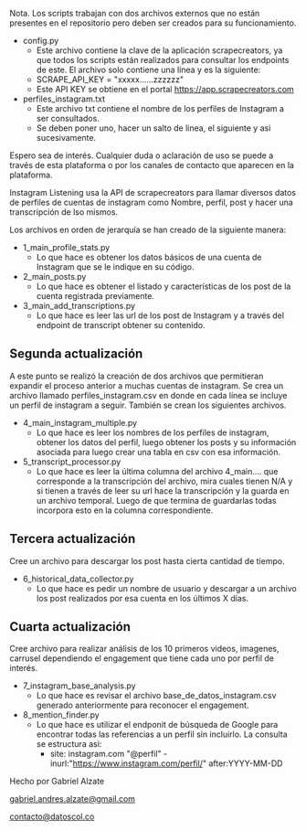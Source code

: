 Nota.  Los scripts trabajan con dos archivos externos que no están presentes en el repositorio pero deben ser creados para su funcionamiento.

+ config.py
  + Este archivo contiene la clave de la aplicación scrapecreators, ya que todos los scripts están realizados para consultar los endpoints de este.  El archivo solo contiene una línea y es la siguiente:
  + SCRAPE_API_KEY = "xxxxx......zzzzzz"
  + Este API KEY se obtiene en el portal https://app.scrapecreators.com
+ perfiles_instagram.txt
  + Este archivo txt contiene el nombre de los perfiles de Instagram a ser consultados.
  + Se deben poner uno, hacer un salto de linea, el siguiente y asi sucesivamente.



Espero sea de interés.  Cualquier duda o aclaración de uso se puede a través de esta plataforma o por los canales de contacto que aparecen en la plataforma.





Instagram Listening usa la API de scrapecreators para llamar diversos datos de perfiles de cuentas de instagram como Nombre, perfil, post y hacer una transcripción de lso mismos.

Los archivos en orden de jerarquía se han creado de la siguiente manera:

+ 1_main_profile_stats.py
  + Lo que hace es obtener los datos básicos de una cuenta de Instagram que se le indique en su código.
+ 2_main_posts.py
  + Lo que hace es obtener el listado y características de los post de la cuenta registrada previamente.
+ 3_main_add_transcriptions.py
  + Lo que hace es leer las url de los post de Instagram y a través del endpoint de transcript obtener su contenido.

## Segunda actualización

A este punto se realizó la creación de dos archivos que permitieran expandir el proceso anterior a muchas cuentas de instagram.
Se crea un archivo llamado perfiles_instagram.csv en donde en cada línea se incluye un perfil de instagram a seguir.  También se crean los siguientes archivos.

+ 4_main_instagram_multiple.py
  + Lo que hace es leer los nombres de los perfiles de instagram, obtener los datos del perfil, luego obtener los posts y su información asociada para luego crear una tabla en csv con esa información.
+ 5_transcript_processor.py
  + Lo que hace es leer la última columna del archivo 4_main.... que corresponde a la transcripción del archivo, mira cuales tienen N/A y si tienen a través de leer su url hace la transcripción y la guarda en un archivo temporal.  Luego de que termina de guardarlas todas incorpora esto en la columna correspondiente.
  
## Tercera actualización

Cree un archivo para descargar los post hasta cierta cantidad de tiempo.

+ 6_historical_data_collector.py
    + Lo que hace es pedir un nombre de usuario y descargar a un archivo los post realizados por esa cuenta en los últimos X días.

## Cuarta actualización

Cree archivo para realizar análisis de los 10 primeros videos, imagenes, carrusel dependiendo el engagement que tiene cada uno por perfil de interés.

+ 7_instagram_base_analysis.py
  + Lo que hace es revisar el archivo base_de_datos_instagram.csv generado anteriormente para reconocer el engagement.
+ 8_mention_finder.py
  + Lo que hace es utilizar el endponit de búsqueda de Google para encontrar todas las referencias a un perfil sin incluirlo. La consulta se estructura asi:
    + site: instagram.com "@perfil" -inurl:"https://www.instagram.com/perfil/" after:YYYY-MM-DD



Hecho por Gabriel Alzate

gabriel.andres.alzate@gmail.com

contacto@datoscol.co

